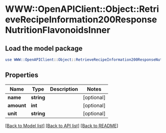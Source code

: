 # WWW::OpenAPIClient::Object::RetrieveRecipeInformation200ResponseNutritionFlavonoidsInner

## Load the model package
```perl
use WWW::OpenAPIClient::Object::RetrieveRecipeInformation200ResponseNutritionFlavonoidsInner;
```

## Properties
Name | Type | Description | Notes
------------ | ------------- | ------------- | -------------
**name** | **string** |  | [optional] 
**amount** | **int** |  | [optional] 
**unit** | **string** |  | [optional] 

[[Back to Model list]](../README.md#documentation-for-models) [[Back to API list]](../README.md#documentation-for-api-endpoints) [[Back to README]](../README.md)



